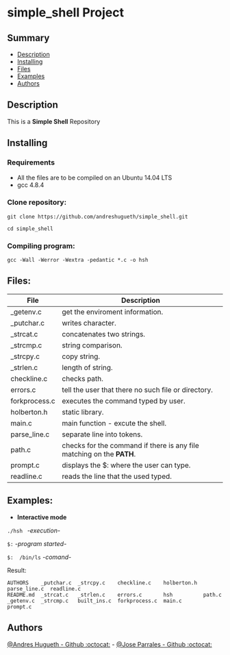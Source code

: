 # simple_shell Project

## Summary
- [Description](https://github.com/andreshugueth/simple_shell#description)
- [Installing](https://github.com/andreshugueth/simple_shell#installing)
- [Files](https://github.com/andreshugueth/simple_shell#files)
- [Examples](https://github.com/andreshugueth/simple_shell#examples)
- [Authors](https://github.com/andreshugueth/simple_shell#authors)

## Description
 This is a **Simple Shell** Repository

## Installing

### Requirements
- All the files are to be compiled on an Ubuntu 14.04 LTS
- gcc 4.8.4

### Clone repository:

``
git clone https://github.com/andreshugueth/simple_shell.git
``

``
cd simple_shell
``
### Compiling program:

`gcc -Wall -Werror -Wextra -pedantic *.c -o hsh`

## Files:

| File | Description |
| ------ | ------ |
| _getenv.c | get the enviroment information. |
| _putchar.c | writes character. |
| _strcat.c | concatenates two strings. |
| _strcmp.c | string comparison. |
| _strcpy.c | copy string. |
| _strlen.c | length of string. |
| checkline.c | checks path. |
| errors.c | tell the user that there no such file or directory. |
| forkprocess.c | executes the command typed by user. |
| holberton.h | static library. |
| main.c | main function - excute the shell.|
| parse_line.c | separate line into tokens. |
| path.c | checks for the command if there is any file matching on the **PATH**. |
| prompt.c | displays the $: where the user can type. |
| readline.c | reads the line that the used typed. |

## Examples:

- **Interactive mode** 

`./hsh ` *-execution-*

`$:` *-program started-*

`$:  /bin/ls`  *-comand-*

Result:
```
AUTHORS    _putchar.c  _strcpy.c    checkline.c    holberton.h  parse_line.c  readline.c
README.md  _strcat.c   _strlen.c    errors.c       hsh          path.c
_getenv.c  _strcmp.c   built_ins.c  forkprocess.c  main.c       prompt.c
```


## Authors  
[@Andres Hugueth - Github :octocat:](https://github.com/andreshugueth) - [@Jose Parrales - Github :octocat:](https://github.com/JParrales)